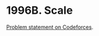 # 1996B. Scale

[Problem statement on Codeforces](https://codeforces.com/problemset/problem/1996/B?locale=en).
